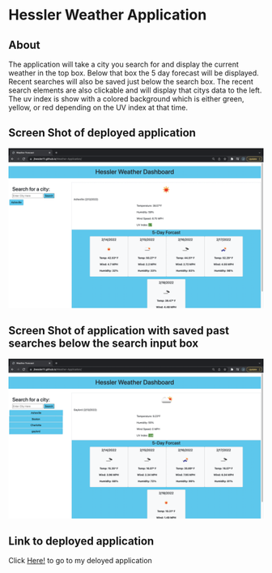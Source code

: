 # Hessler Weather Application

## About 
The application will take a city you search for and display the current weather in the top box. Below that box the 5 day forecast will be displayed. Recent searches will also be saved just below the search box. The recent search elements are also clickable and will display that citys data to the left. The uv index is show with a colored background which is either green, yellow, or red depending on the UV index at that time. 

## Screen Shot of deployed application
![Alt text](https://github.com/JHESSLER11/Weather-Application/blob/main/assets/images/Screen%20Shot%20page.png)

## Screen Shot of application with saved past searches below the search input box
![Alt text](https://github.com/JHESSLER11/Weather-Application/blob/main/assets/images/Screen%20Shot%20saved.png)

## Link to deployed application
Click [Here!](https://jhessler11.github.io/Weather-Application/) to go to my deloyed application
